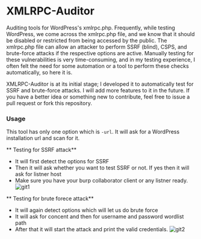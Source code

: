# XMLRPC-Auditor
Auditing tools for WordPress's xmlrpc.php. Frequently, while testing WordPress, we come across the xmlrpc.php file, and we know that it should be disabled or restricted from being accessed by the public. The xmlrpc.php file can allow an attacker to perform SSRF (blind), CSPS, and brute-force attacks if the respective options are active. Manually testing for these vulnerabilities is very time-consuming, and in my testing experience, I often felt the need for some automation or a tool to perform these checks automatically, so here it is.

XMLRPC-Auditor is at its initial stage; I developed it to automatically test for SSRF and brute-force attacks. I will add more features to it in the future. If you have a better idea or something new to contribute, feel free to issue a pull request or fork this repository.


### Usage
This tool has only one option which is `-url`. It will ask for a WordPress installation url and scan for it.

** Testing for SSRF attack**
+ It will first detect the options for SSRF
+ Then it will ask whether you want to test SSRF or not. If yes then it will ask for listner host
+ Make sure you have your burp collaborator client or any listner ready.
![git1](https://github.com/user-attachments/assets/72761e85-a335-4c38-ba7c-c921a85f8ec4)

** Testing for brute forece attack**
+ It will again detect options which will let us do brute force
+ It will ask for concent and then for username and password wordlist path
+ After that it will start the attack and print the valid credentials.
  ![git2](https://github.com/user-attachments/assets/f93edeae-144e-4860-808f-84b85b7c2f17)


